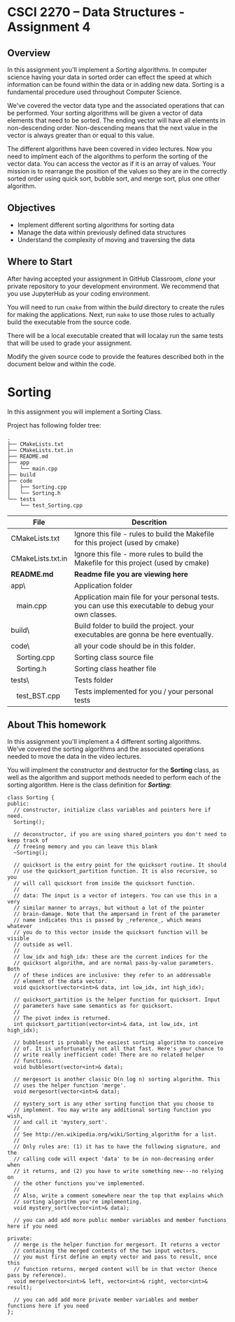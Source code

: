 # CSCI 2270 – Data Structures - Assignment 4
## Overview

In this assignment you'll implement a _Sorting_ algorithms. 
In computer science having your data in sorted order can effect the speed at which information can be found within the data or in adding new data. Sorting is a fundamental procedure used throughout Computer Science.

We've covered the vector data type and the associated operations that can be performed.  Your sorting algorithms will be given a vector of data elements that need to be sorted.  The ending vector will have all elements in non-descending order.  Non-descending means that the next value in the vector is always greater than or equal to this value.  

The different algorithms have been covered in video lectures.  Now you need to implment each of the algorithms to perform the sorting of the vector data.  You can access the vector as if it is an array of values.  Your mission is to rearrange the position of the values so they are in the correctly sorted order using quick sort, bubble sort, and merge sort, plus one other algorithm.


## Objectives
* Implement different sorting algorithms for sorting data 
* Manage the data within previously defined data structures
* Understand the complexity of moving and traversing the data


## Where to Start
After having accepted your assignment in GitHub Classroom, _clone_ your private repository to your development environment.  We recommend that you use JupyterHub as your coding environment.

You will need to run ```cmake``` from within the _build_ directory to create the rules for making the applications.  Next, run ```make``` to use those rules to actually build the executable from the source code.

There will be a local executable created that will localay run the same tests that will be used to grade your assignment.

Modify the given source code to provide the features described both in the document below and within the code.

# Sorting
In this assignment you will implement a Sorting Class.

Project has following folder tree:
```
.  
├── CMakeLists.txt  
├── CMakeLists.txt.in  
├── README.md  
├── app  
│   └── main.cpp  
├── build  
├── code  
│   ├── Sorting.cpp  
│   └── Sorting.h  
└── tests  
    └── test_Sorting.cpp  
```


| File | Descrition |
|---|---|
| CMakeLists.txt      | Ignore this file - rules to build the Makefile for this project (used by cmake)|
| CMakeLists.txt.in   | Ignore this file - more rules to build the Makefile for this project (used by cmake) |
| __README.md__           | __Readme file you are viewing here__ |
| app\                | Application folder  
| &nbsp;&nbsp;&nbsp;main.cpp            | Application main file for your personal tests. you  can use this executable to debug your own classes.  | 
| build\              | Build folder to build the project. your executables are gonna be here eventually.  |
| code\               | all your code should be in this folder.   
| &nbsp;&nbsp;&nbsp;Sorting.cpp      | Sorting class source file  |
| &nbsp;&nbsp;&nbsp;Sorting.h        | Sorting class heather file  |
| tests\              | Tests folder  |
| &nbsp;&nbsp;&nbsp;test_BST.cpp | Tests implemented for you / your personal tests  |

## About This homework

In this assignment you'll implement a 4 different sorting algorithms.  
We've covered the sorting algorithms and the associated operations needed to move the data  in the video lectures.

You will implment the constructor and  destructor for the __Sorting__ class, as well as the algorithm and support methods needed to perform each of the sorting algorithm.
Here is the class definition for ___Sorting___:

```
class Sorting {
public:
  // constructor, initialize class variables and pointers here if need.
  Sorting();

  // deconstructor, if you are using shared_pointers you don't need to keep track of
  // freeing memory and you can leave this blank
  ~Sorting();

  // quicksort is the entry point for the quicksort routine. It should
  // use the quicksort_partition function. It is also recursive, so you
  // will call quicksort from inside the quicksort function.
  // 
  // data: The input is a vector of integers. You can use this in a very
  // similar manner to arrays, but without a lot of the pointer
  // brain-damage. Note that the ampersand in front of the parameter
  // name indicates this is passed by _reference_, which means whatever
  // you do to this vector inside the quicksort function will be visible
  // outside as well.
  //
  // low_idx and high_idx: these are the current indices for the
  // quicksort algorithm, and are normal pass-by-value parameters. Both
  // of these indices are inclusive: they refer to an addressable
  // element of the data vector.
  void quicksort(vector<int>& data, int low_idx, int high_idx);

  // quicksort_partition is the helper function for quicksort. Input
  // parameters have same semantics as for quicksort.
  //
  // The pivot index is returned.
  int quicksort_partition(vector<int>& data, int low_idx, int high_idx);

  // bubblesort is probably the easiest sorting algorithm to conceive
  // of. It is unfortunately not all that fast. Here's your chance to
  // write really inefficient code! There are no related helper
  // functions. 
  void bubblesort(vector<int>& data);

  // mergesort is another classic O(n log n) sorting algorithm. This
  // uses the helper function 'merge'.
  void mergesort(vector<int>& data);

  // mystery_sort is any other sorting function that you choose to
  // implement. You may write any additional sorting function you wish,
  // and call it 'mystery_sort'.
  // 
  // See http://en.wikipedia.org/wiki/Sorting_algorithm for a list.
  //
  // Only rules are: (1) it has to have the following signature, and the
  // calling code will expect 'data' to be in non-decreasing order when
  // it returns, and (2) you have to write something new---no relying on
  // the other functions you've implemented.
  //
  // Also, write a comment somewhere near the top that explains which
  // sorting algorithm you're implementing.
  void mystery_sort(vector<int>& data);
  
  // you can add add more public member variables and member functions here if you need

private:
  // merge is the helper function for mergesort. It returns a vector
  // containing the merged contents of the two input vectors.
  // you must first define an empty vector and pass to result, once this
  // function returns, merged content will be in that vector (hence pass by reference).
  void merge(vector<int>& left, vector<int>& right, vector<int>& result);

  // you can add add more private member variables and member functions here if you need
};
```